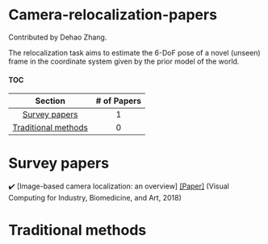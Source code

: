 # Camera-relocalization-papers

Contributed by Dehao Zhang.

The relocalization task aims to estimate the 6-DoF pose of a novel (unseen) frame in the coordinate system given by the prior model of the world. 



#### TOC

| Section | # of Papers |
|:---:|:---:|
|[Survey papers](#Surveys) | 1|
| [Traditional methods](#traditional) | 0 |



<h1 id="Surveys">Survey papers</h1>

:heavy_check_mark: [Image-based camera localization: an overview] [[Paper]](https://arxiv.org/abs/1703.00848) (Visual Computing for Industry, Biomedicine, and Art, 2018)


<h1 id="traditional">Traditional methods</h1>
